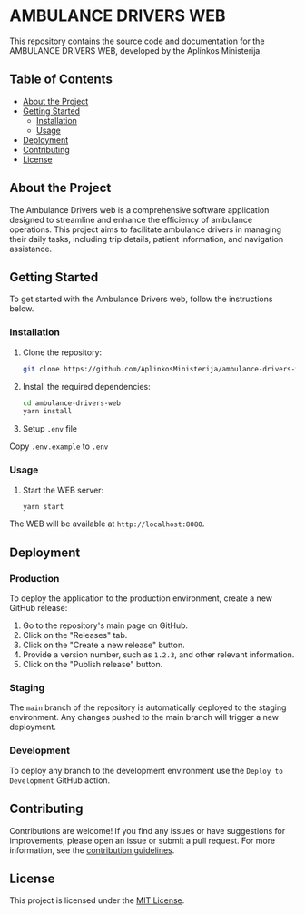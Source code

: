 # AMBULANCE DRIVERS WEB

This repository contains the source code and documentation for the AMBULANCE DRIVERS WEB, developed by the Aplinkos
Ministerija.

## Table of Contents

- [About the Project](#about-the-project)
- [Getting Started](#getting-started)
  - [Installation](#installation)
  - [Usage](#usage)
- [Deployment](#deployment)
- [Contributing](#contributing)
- [License](#license)

## About the Project

The Ambulance Drivers web is a comprehensive software application designed to streamline and enhance the efficiency of ambulance operations. This project aims to facilitate ambulance drivers in managing their daily tasks, including trip details, patient information, and navigation assistance.

## Getting Started

To get started with the Ambulance Drivers web, follow the instructions below.

### Installation

1. Clone the repository:

   ```bash
   git clone https://github.com/AplinkosMinisterija/ambulance-drivers-web.git
   ```

2. Install the required dependencies:

   ```bash
   cd ambulance-drivers-web
   yarn install
   ```

3. Setup `.env` file

Copy `.env.example` to `.env` 

### Usage

1. Start the WEB server:

   ```bash
   yarn start
   ```

The WEB will be available at `http://localhost:8080`.

## Deployment

### Production

To deploy the application to the production environment, create a new GitHub release:

1. Go to the repository's main page on GitHub.
2. Click on the "Releases" tab.
3. Click on the "Create a new release" button.
4. Provide a version number, such as `1.2.3`, and other relevant information.
5. Click on the "Publish release" button.

### Staging

The `main` branch of the repository is automatically deployed to the staging environment. Any changes pushed to the main
branch will trigger a new deployment.

### Development

To deploy any branch to the development environment use the `Deploy to Development` GitHub action.

## Contributing

Contributions are welcome! If you find any issues or have suggestions for improvements, please open an issue or submit a
pull request. For more information, see the [contribution guidelines](./CONTRIBUTING.md).

## License

This project is licensed under the [MIT License](./LICENSE).
